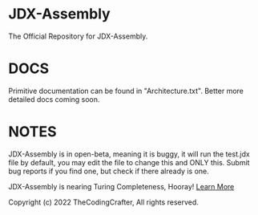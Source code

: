 # JDX-Assembly
The Official Repository for JDX-Assembly.


# DOCS
Primitive documentation can be found in "Architecture.txt".
Better more detailed docs coming soon.

# NOTES
JDX-Assembly is in open-beta, meaning it is buggy, it will run the test.jdx file by default, you may edit the file to change this and ONLY this.
Submit bug reports if you find one, but check if there already is one.

JDX-Assembly is nearing Turing Completeness, Hooray! [Learn More](https://en.wikipedia.org/wiki/Turing_completeness)

Copyright (c) 2022 TheCodingCrafter, All rights reserved.

